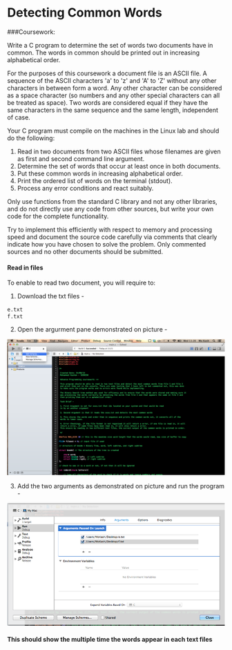 # Detecting Common Words

###Coursework:

Write a C program to determine the set of words two documents have in common. The words in common should be printed out in increasing alphabetical order.

For the purposes of this coursework a document file is an ASCII file. A sequence of the ASCII characters 'a' to 'z' and 'A' to 'Z' without any other characters in between form a word. Any other character can be considered as a space character (so numbers and any other special characters can all be treated as space). Two words are considered equal if they have the same characters in the same sequence and the same length, independent of case.

Your C program must compile on the machines in the Linux lab and should do the following:

1. Read in two documents from two ASCII files whose filenames are given as first and second command line argument.
2. Determine the set of words that occur at least once in both documents.
3. Put these common words in increasing alphabetical order.
4. Print the ordered list of words on the terminal (stdout).
5. Process any error conditions and react suitably.


Only use functions from the standard C library and not any other libraries, and do not directly use any code from other sources, but write your own code for the complete functionality.

Try to implement this efficiently with respect to memory and processing speed and document the source code carefully via comments that clearly indicate how you have chosen to solve the problem. Only commented sources and no other documents should be submitted. 

#### Read in files

To enable to read two document, you will require to:

1) Download the txt files - 

```
e.txt
f.txt

```
2) Open the argurment pane demonstrated on picture - 

![](Screenshots/Screenshot1.png)

3) Add the two arguments as demonstrated on picture and run the program - 

![](Screenshots/Screenshot2.png)

#### This should show the multiple time the words appear in each text files
